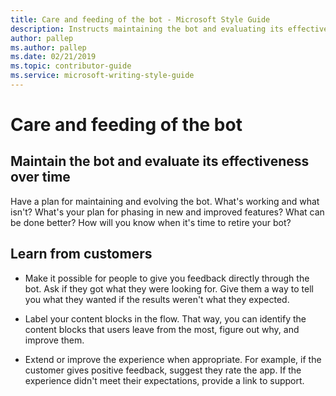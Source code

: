 ```yaml
---
title: Care and feeding of the bot - Microsoft Style Guide
description: Instructs maintaining the bot and evaluating its effectiveness over time, such as what's working and what isn't.
author: pallep
ms.author: pallep
ms.date: 02/21/2019
ms.topic: contributor-guide 
ms.service: microsoft-writing-style-guide
---
```


# Care and feeding of the bot

<h2>Maintain the bot and evaluate its effectiveness over time</h2> 

Have a plan for maintaining and evolving the bot. What's working and what isn't? What's your plan for phasing 
in new and improved features? What can be done better? How will you know when it's time to retire your bot?  

<h2>Learn from customers</h2> 

- Make it possible for people to give you feedback directly through the bot. Ask if they got what they were looking for. 
Give them a way to tell you what they wanted if the results weren't what they expected.   

- Label your content blocks in the flow. That way, you can identify the content blocks that users leave from the most, 
figure out why, and improve them.  

- Extend or improve the experience when appropriate. For example, if the customer gives positive feedback, suggest 
they rate the app. If the experience didn't meet their expectations, provide a link to support.  
